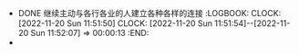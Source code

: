 - DONE  继续主动与各行各业的人建立各种各样的连接
  :LOGBOOK:
  CLOCK: [2022-11-20 Sun 11:51:50]
  CLOCK: [2022-11-20 Sun 11:51:54]--[2022-11-20 Sun 11:52:07] =>  00:00:13
  :END:
-